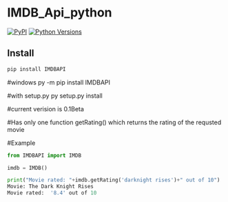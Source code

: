 # IMDB_Api_python
[![PyPI](https://img.shields.io/pypi/v/IMDBAPI.svg)](https://pypi.python.org/pypi/IMDBAPI)
[![Python Versions](https://img.shields.io/pypi/pyversions/IMDBAPI.svg)](https://pypi.python.org/pypi/IMDBAPI)

## Install

```bash
pip install IMDBAPI
```

#windows
py -m pip install IMDBAPI

#with setup.py
py setup.py install


#current verision is 0.1Beta

#Has only one function getRating() which returns the rating of the requsted movie

#Example

```python
from IMDBAPI import IMDB

imdb = IMDB()

print("Movie rated: "+imdb.getRating('darknight rises')+" out of 10")
Movie: The Dark Knight Rises
Movie rated:  '8.4' out of 10
```


